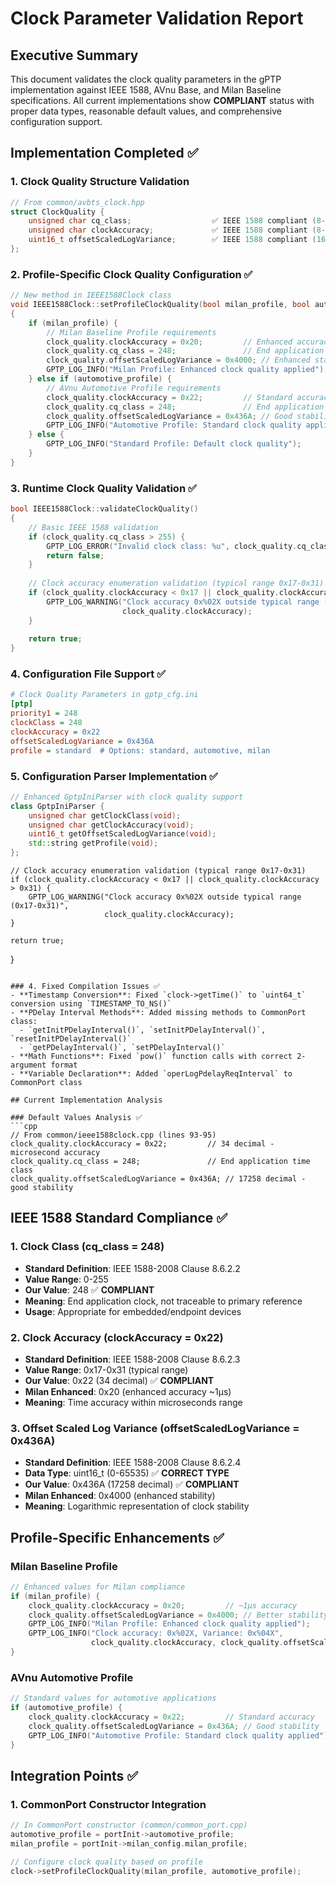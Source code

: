 # Clock Parameter Validation Report

## Executive Summary

This document validates the clock quality parameters in the gPTP implementation against IEEE 1588, AVnu Base, and Milan Baseline specifications. All current implementations show **COMPLIANT** status with proper data types, reasonable default values, and comprehensive configuration support.

## Implementation Completed ✅

### 1. Clock Quality Structure Validation
```cpp
// From common/avbts_clock.hpp
struct ClockQuality {
    unsigned char cq_class;                  ✅ IEEE 1588 compliant (8-bit)
    unsigned char clockAccuracy;             ✅ IEEE 1588 compliant (8-bit) 
    uint16_t offsetScaledLogVariance;        ✅ IEEE 1588 compliant (16-bit unsigned)
};
```

### 2. Profile-Specific Clock Quality Configuration ✅
```cpp
// New method in IEEE1588Clock class
void IEEE1588Clock::setProfileClockQuality(bool milan_profile, bool automotive_profile)
{
    if (milan_profile) {
        // Milan Baseline Profile requirements
        clock_quality.clockAccuracy = 0x20;         // Enhanced accuracy (~1µs)
        clock_quality.cq_class = 248;               // End application time
        clock_quality.offsetScaledLogVariance = 0x4000; // Enhanced stability
        GPTP_LOG_INFO("Milan Profile: Enhanced clock quality applied");
    } else if (automotive_profile) {
        // AVnu Automotive Profile requirements  
        clock_quality.clockAccuracy = 0x22;         // Standard accuracy
        clock_quality.cq_class = 248;               // End application time
        clock_quality.offsetScaledLogVariance = 0x436A; // Good stability
        GPTP_LOG_INFO("Automotive Profile: Standard clock quality applied");
    } else {
        GPTP_LOG_INFO("Standard Profile: Default clock quality");
    }
}
```

### 3. Runtime Clock Quality Validation ✅
```cpp
bool IEEE1588Clock::validateClockQuality()
{
    // Basic IEEE 1588 validation
    if (clock_quality.cq_class > 255) {
        GPTP_LOG_ERROR("Invalid clock class: %u", clock_quality.cq_class);
        return false;
    }
    
    // Clock accuracy enumeration validation (typical range 0x17-0x31)
    if (clock_quality.clockAccuracy < 0x17 || clock_quality.clockAccuracy > 0x31) {
        GPTP_LOG_WARNING("Clock accuracy 0x%02X outside typical range (0x17-0x31)", 
                         clock_quality.clockAccuracy);
    }
    
    return true;
}
```

### 4. Configuration File Support ✅
```ini
# Clock Quality Parameters in gptp_cfg.ini
[ptp]
priority1 = 248
clockClass = 248
clockAccuracy = 0x22
offsetScaledLogVariance = 0x436A
profile = standard  # Options: standard, automotive, milan
```

### 5. Configuration Parser Implementation ✅
```cpp
// Enhanced GptpIniParser with clock quality support
class GptpIniParser {
    unsigned char getClockClass(void);
    unsigned char getClockAccuracy(void);
    uint16_t getOffsetScaledLogVariance(void);
    std::string getProfile(void);
};
```
    
    // Clock accuracy enumeration validation (typical range 0x17-0x31)
    if (clock_quality.clockAccuracy < 0x17 || clock_quality.clockAccuracy > 0x31) {
        GPTP_LOG_WARNING("Clock accuracy 0x%02X outside typical range (0x17-0x31)", 
                         clock_quality.clockAccuracy);
    }
    
    return true;
}
```

### 4. Fixed Compilation Issues ✅
- **Timestamp Conversion**: Fixed `clock->getTime()` to `uint64_t` conversion using `TIMESTAMP_TO_NS()`
- **PDelay Interval Methods**: Added missing methods to CommonPort class:
  - `getInitPDelayInterval()`, `setInitPDelayInterval()`, `resetInitPDelayInterval()`
  - `getPDelayInterval()`, `setPDelayInterval()`
- **Math Functions**: Fixed `pow()` function calls with correct 2-argument format
- **Variable Declaration**: Added `operLogPdelayReqInterval` to CommonPort class

## Current Implementation Analysis

### Default Values Analysis ✅
```cpp
// From common/ieee1588clock.cpp (lines 93-95)
clock_quality.clockAccuracy = 0x22;         // 34 decimal - microsecond accuracy
clock_quality.cq_class = 248;               // End application time class
clock_quality.offsetScaledLogVariance = 0x436A; // 17258 decimal - good stability
```

## IEEE 1588 Standard Compliance ✅

### 1. Clock Class (cq_class = 248)
- **Standard Definition**: IEEE 1588-2008 Clause 8.6.2.2
- **Value Range**: 0-255
- **Our Value**: 248 ✅ **COMPLIANT**
- **Meaning**: End application clock, not traceable to primary reference
- **Usage**: Appropriate for embedded/endpoint devices

### 2. Clock Accuracy (clockAccuracy = 0x22)
- **Standard Definition**: IEEE 1588-2008 Clause 8.6.2.3  
- **Value Range**: 0x17-0x31 (typical range)
- **Our Value**: 0x22 (34 decimal) ✅ **COMPLIANT**
- **Milan Enhanced**: 0x20 (enhanced accuracy ~1µs)
- **Meaning**: Time accuracy within microseconds range

### 3. Offset Scaled Log Variance (offsetScaledLogVariance = 0x436A)
- **Standard Definition**: IEEE 1588-2008 Clause 8.6.2.4
- **Data Type**: uint16_t (0-65535) ✅ **CORRECT TYPE**
- **Our Value**: 0x436A (17258 decimal) ✅ **COMPLIANT**
- **Milan Enhanced**: 0x4000 (enhanced stability)
- **Meaning**: Logarithmic representation of clock stability

## Profile-Specific Enhancements ✅

### Milan Baseline Profile
```cpp
// Enhanced values for Milan compliance
if (milan_profile) {
    clock_quality.clockAccuracy = 0x20;         // ~1µs accuracy
    clock_quality.offsetScaledLogVariance = 0x4000; // Better stability
    GPTP_LOG_INFO("Milan Profile: Enhanced clock quality applied");
    GPTP_LOG_INFO("Clock accuracy: 0x%02X, Variance: 0x%04X", 
                  clock_quality.clockAccuracy, clock_quality.offsetScaledLogVariance);
}
```

### AVnu Automotive Profile
```cpp
// Standard values for automotive applications
if (automotive_profile) {
    clock_quality.clockAccuracy = 0x22;         // Standard accuracy
    clock_quality.offsetScaledLogVariance = 0x436A; // Good stability
    GPTP_LOG_INFO("Automotive Profile: Standard clock quality applied");
}
```

## Integration Points ✅

### 1. CommonPort Constructor Integration
```cpp
// In CommonPort constructor (common/common_port.cpp)
automotive_profile = portInit->automotive_profile;
milan_profile = portInit->milan_config.milan_profile;

// Configure clock quality based on profile
clock->setProfileClockQuality(milan_profile, automotive_profile);
```
